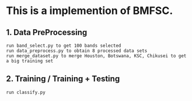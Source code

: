 # This is a implemention of BMFSC.  

## 1. Data PreProcessing  
    run band_select.py to get 100 bands selected  
    run data_preprocess.py to obtain 8 processed data sets  
    run merge_dataset.py to merge Houston, Botswana, KSC, Chikusei to get a big training set  
    
## 2. Training / Training + Testing  
    run classify.py  
